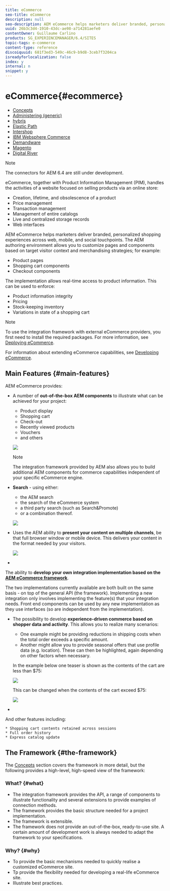```yaml
---
title: eCommerce
seo-title: eCommerce
description: null
seo-description: AEM eCommerce helps marketers deliver branded, personalized shopping experiences across web, mobile, and social touchpoints. 
uuid: 26b3c3d4-1910-43dc-ae98-a714281aefe0
contentOwner: Guillaume Carlino
products: SG_EXPERIENCEMANAGER/6.4/SITES
topic-tags: e-commerce
content-type: reference
discoiquuid: 681f3ed3-549c-46c9-b9d8-3ceb7f3204ca
isreadyforlocalization: false
index: y
internal: n
snippet: y
---
```


# eCommerce{#ecommerce}

* [Concepts](../../administering/using/concepts.md)
* [Administering (generic)](../../administering/using/generic.md)
* [hybris](../../administering/using/hybris.md)
* [Elastic Path](../../administering/using/elasticpath.md)
* [Intershop](../../administering/using/intershop.md)
* [IBM Websphere Commerce](../../administering/using/ibm-websphere.md)
* [Demandware](../../administering/using/demandware.md)
* [Magento](../../administering/using/magento.md)
* [Digital River](../../administering/using/digital-river.md)

>[!NOTE]
>
>The connectors for AEM 6.4 are still under development.

<!-- 

Comment Type: remark
Last Modified By: Alison Heimoz (aheimoz)
Last Modified Date: 2017-11-30T05:00:02.360-0500

<p>need input on the products tab in the content finder.</p> 
<p>very basic description at:</p> 
<p>http://ec2author.day.com:8080/docs/en/cq/current/wcm/working_with_cq_wcm/using_the_contentfinder.html#Products</p> 
<p>need full use-case info</p>

 -->

eCommerce, together with Product Information Management (PIM), handles the activities of a website focused on selling products via an online store:

* Creation, lifetime, and obsolescence of a product
* Price management
* Transaction management
* Management of entire catalogs  
* Live and centralized storage records
* Web interfaces

AEM eCommerce helps marketers deliver branded, personalized shopping experiences across web, mobile, and social touchpoints. The AEM authoring environment allows you to customize pages and components based on target visitor context and merchandising strategies; for example:

* Product pages
* Shopping cart components
* Checkout components

The implementation allows real-time access to product information. This can be used to enforce:

* Product information integrity
* Pricing
* Stock-keeping inventory
* Variations in state of a shopping cart

>[!NOTE]
>
>To use the integration framework with external eCommerce providers, you first need to install the required packages. For more information, see [Deploying eCommerce](../../deploying/using/ecommerce.md).
>
>For information about extending eCommerce capabilities, see [Developing eCommerce](../../developing/using/ecommerce.md).

## Main Features {#main-features}

AEM eCommerce provides:

* A number of **out-of-the-box AEM components** to illustrate what can be achieved for your project:

    * Product display  
    * Shopping cart  
    * Check-out  
    * Recently viewed products
    * Vouchers
    * and others

  ![](assets/chlimage_1-151.png)

  >[!NOTE]
  >
  >The integration framework provided by AEM also allows you to build additional AEM components for commerce capabilities independent of your specific eCommerce engine.

* **Search** - using either:

    * the AEM search
    * the search of the eCommerce system
    * a third party search (such as Search&Promote)   
    * or a combination thereof.

  ![](assets/chlimage_1-152.png)

* Uses the AEM ability to **present your content on multiple channels**, be that full browser window or mobile device. This delivers your content in the format needed by your visitors.

  ![](assets/chlimage_1-153.png)

* 

  <!-- 

Comment Type: remark
Last Modified By: Alison Heimoz (aheimoz)
Last Modified Date: 2017-11-30T05:00:02.736-0500

<p>Changes, please review. Does this need updating for additional 3rd party impls?</p>

 -->

  The ability to **develop your own integration implementation based on the [AEM eCommerce framework](#theframework)**.

  The two implementations currently available are both built on the same basis - on top of the general API (the framework). Implementing a new integration only involves implementing the feature(s) that your integration needs. Front end components can be used by any new implementation as they use interfaces (so are independent from the implementation).

* The possibility to develop **experience-driven commerce based on shopper data and activity**. This allows you to realize many scenarios:

    * One example might be providing reductions in shipping costs when the total order exceeds a specific amount.  
    * Another might allow you to provide seasonal offers that use profile data (e.g. location). These can then be highlighted, again depending on other factors when necessary.

  In the example below one teaser is shown as the contents of the cart are less than $75:

  ![](assets/chlimage_1-154.png)

  This can be changed when the contents of the cart exceed $75:

  ![](assets/chlimage_1-155.png)

* 

  <!-- 

Comment Type: remark
Last Modified By: Alison Heimoz (aheimoz)
Last Modified Date: 2017-11-30T05:00:02.898-0500

<p>Please review. </p>

 -->

  And other features including:

    * Shopping cart contents retained across sessions
    * Full order history  
    * Express catalog update

## The Framework {#the-framework}

The [Concepts](../../administering/using/concepts.md) section covers the framework in more detail, but the following provides a high-level, high-speed view of the framework:

### What? {#what}

* The integration framework provides the API, a range of components to illustrate functionality and several extensions to provide examples of connection methods.
* The framework provides the basic structure needed for a project implementation.
* The framework is extensible.  
* The framework does not provide an out-of-the-box, ready-to-use site. A certain amount of development work is always needed to adapt the framework to your specifications.

### Why? {#why}

* To provide the basic mechanisms needed to quickly realise a customized eCommerce site.
* Tp provide the flexibility needed for developing a real-life eCommerce site.
* Illustrate best practices.

